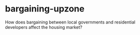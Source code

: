 # bargaining-upzone
How does bargaining between local governments and residential developers affect the housing market?
